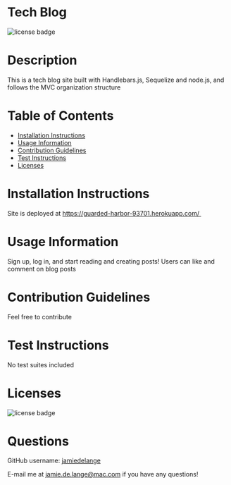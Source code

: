 # Tech Blog

  ![license badge](https://img.shields.io/badge/license-MIT-blue)

  # Description

  This is a tech blog site built with Handlebars.js, Sequelize and node.js, and follows the MVC organization structure

  # Table of Contents
  * [Installation Instructions](#installation-instructions)
  * [Usage Information](#usage-information)
  * [Contribution Guidelines](#contribution-guidelines)
  * [Test Instructions](#test-instructions)
  * [Licenses](#licenses)

  # Installation Instructions
  Site is deployed at https://guarded-harbor-93701.herokuapp.com/ 

  # Usage Information
  Sign up, log in, and start reading and creating posts! Users can like and comment on blog posts

  # Contribution Guidelines
  Feel free to contribute

  # Test Instructions
  No test suites included

  # Licenses
  ![license badge](https://img.shields.io/badge/license-MIT-blue)

  # Questions
  GitHub username: [jamiedelange](https://github.com/jamiedelange)

  E-mail me at jamie.de.lange@mac.com if you have any questions!

